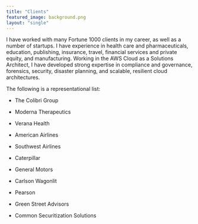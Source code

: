 ```yaml
---
title: "Clients"
featured_image: background.png
layout: "single"
---
```


I have worked with many Fortune 1000 clients in my career, as well as a number of startups. I have experience in health care and pharmaceuticals, education, publishing, insurance, travel, financial services and private equity, and manufacturing. Working in the AWS Cloud as a Solutions Architect, I have developed strong expertise in compliance and governance, forensics, security, disaster planning, and scalable, resilient cloud architectures.

The following is a representational list:

* The Colibri Group

* Moderna Therapeutics

* Verana Health

* American Airlines

* Southwest Airlines

* Caterpillar

* General Motors

* Carlson Wagonlit

* Pearson

* Green Street Advisors

* Common Securitization Solutions
